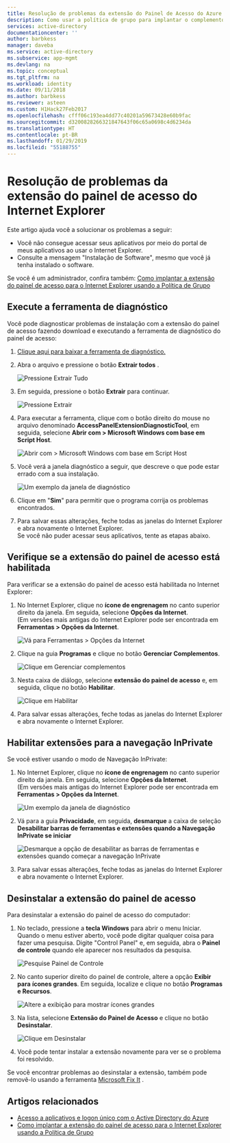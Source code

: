 ```yaml
---
title: Resolução de problemas da extensão do Painel de Acesso do Azure para IE | Microsoft Docs
description: Como usar a política de grupo para implantar o complemento do Internet Explorer para o portal de meus aplicativos.
services: active-directory
documentationcenter: ''
author: barbkess
manager: daveba
ms.service: active-directory
ms.subservice: app-mgmt
ms.devlang: na
ms.topic: conceptual
ms.tgt_pltfrm: na
ms.workload: identity
ms.date: 09/11/2018
ms.author: barbkess
ms.reviewer: asteen
ms.custom: H1Hack27Feb2017
ms.openlocfilehash: cfff06c193ea4dd77c40201a59673428e60b9fac
ms.sourcegitcommit: d3200828266321847643f06c65a0698c4d6234da
ms.translationtype: HT
ms.contentlocale: pt-BR
ms.lasthandoff: 01/29/2019
ms.locfileid: "55188755"
---
```

# <a name="troubleshooting-the-access-panel-extension-for-internet-explorer"></a>Resolução de problemas da extensão do painel de acesso do Internet Explorer
Este artigo ajuda você a solucionar os problemas a seguir:

* Você não consegue acessar seus aplicativos por meio do portal de meus aplicativos ao usar o Internet Explorer.
* Consulte a mensagem "Instalação de Software", mesmo que você já tenha instalado o software.

Se você é um administrador, confira também: [Como implantar a extensão do painel de acesso para o Internet Explorer usando a Política de Grupo](deploy-access-panel-browser-extension.md)

## <a name="run-the-diagnostic-tool"></a>Execute a ferramenta de diagnóstico
Você pode diagnosticar problemas de instalação com a extensão do painel de acesso fazendo download e executando a ferramenta de diagnóstico do painel de acesso:

1. [Clique aqui para baixar a ferramenta de diagnóstico.](https://account.activedirectory.windowsazure.com/applications/AccessPanelExtensionDiagnosticTool/AccessPanelExtensionDiagnosticTool.zip)
2. Abra o arquivo e pressione o botão **Extrair todos** .
   
    ![Pressione Extrair Tudo](./media/manage-access-panel-browser-extension/extract1.png)
3. Em seguida, pressione o botão **Extrair** para continuar.
   
    ![Pressione Extrair](./media/manage-access-panel-browser-extension/extract2.png)
4. Para executar a ferramenta, clique com o botão direito do mouse no arquivo denominado **AccessPanelExtensionDiagnosticTool**, em seguida, selecione **Abrir com > Microsoft Windows com base em Script Host**.
   
    ![Abrir com > Microsoft Windows com base em Script Host](./media/manage-access-panel-browser-extension/open_tool.png)
5. Você verá a janela diagnóstico a seguir, que descreve o que pode estar errado com a sua instalação.
   
    ![Um exemplo da janela de diagnóstico](./media/manage-access-panel-browser-extension/tool_preview.png)
6. Clique em "**Sim**" para permitir que o programa corrija os problemas encontrados.
7. Para salvar essas alterações, feche todas as janelas do Internet Explorer e abra novamente o Internet Explorer.<br />Se você não puder acessar seus aplicativos, tente as etapas abaixo.

## <a name="check-that-the-access-panel-extension-is-enabled"></a>Verifique se a extensão do painel de acesso está habilitada
Para verificar se a extensão do painel de acesso está habilitada no Internet Explorer:

1. No Internet Explorer, clique no **ícone de engrenagem** no canto superior direito da janela. Em seguida, selecione **Opções da Internet**.<br />(Em versões mais antigas do Internet Explorer pode ser encontrada em **Ferramentas > Opções da Internet**.
   
    ![Vá para Ferramentas > Opções da Internet](./media/manage-access-panel-browser-extension/internetoptions.png)
2. Clique na guia **Programas** e clique no botão **Gerenciar Complementos**.
   
    ![Clique em Gerenciar complementos](./media/manage-access-panel-browser-extension/internetoptions_programs.png)
3. Nesta caixa de diálogo, selecione **extensão do painel de acesso** e, em seguida, clique no botão **Habilitar**.
   
    ![Clique em Habilitar](./media/manage-access-panel-browser-extension/enableaddon.png)
4. Para salvar essas alterações, feche todas as janelas do Internet Explorer e abra novamente o Internet Explorer.

## <a name="enable-extensions-for-inprivate-browsing"></a>Habilitar extensões para a navegação InPrivate
Se você estiver usando o modo de Navegação InPrivate:

1. No Internet Explorer, clique no **ícone de engrenagem** no canto superior direito da janela. Em seguida, selecione **Opções da Internet**.<br />(Em versões mais antigas do Internet Explorer pode ser encontrada em **Ferramentas > Opções da Internet**.
   
    ![Um exemplo da janela de diagnóstico](./media/manage-access-panel-browser-extension/inprivateoptions.png)
2. Vá para a guia **Privacidade**, em seguida, **desmarque** a caixa de seleção **Desabilitar barras de ferramentas e extensões quando a Navegação InPrivate se iniciar**</p>
   
    ![Desmarque a opção de desabilitar as barras de ferramentas e extensões quando começar a navegação InPrivate](./media/manage-access-panel-browser-extension/enabletoolbars.png)
3. Para salvar essas alterações, feche todas as janelas do Internet Explorer e abra novamente o Internet Explorer.

## <a name="uninstall-the-access-panel-extension"></a>Desinstalar a extensão do painel de acesso
Para desinstalar a extensão do painel de acesso do computador:

1. No teclado, pressione a **tecla Windows** para abrir o menu Iniciar. Quando o menu estiver aberto, você pode digitar qualquer coisa para fazer uma pesquisa. Digite "Control Panel" e, em seguida, abra o **Painel de controle** quando ele aparecer nos resultados da pesquisa.
   
    ![Pesquise Painel de Controle](./media/manage-access-panel-browser-extension/search_sm.png)
2. No canto superior direito do painel de controle, altere a opção **Exibir para** **ícones grandes**. Em seguida, localize e clique no botão **Programas e Recursos**.
   
    ![Altere a exibição para mostrar ícones grandes](./media/manage-access-panel-browser-extension/control_panel.png)
3. Na lista, selecione **Extensão do Painel de Acesso** e clique no botão **Desinstalar**.
   
    ![Clique em Desinstalar](./media/manage-access-panel-browser-extension/uninstall.png)
4. Você pode tentar instalar a extensão novamente para ver se o problema foi resolvido.

Se você encontrar problemas ao desinstalar a extensão, também pode removê-lo usando a ferramenta [Microsoft Fix It](https://go.microsoft.com/?linkid=9779673) .

## <a name="related-articles"></a>Artigos relacionados
* [Acesso a aplicativos e logon único com o Active Directory do Azure](what-is-single-sign-on.md)
* [Como implantar a extensão do painel de acesso para o Internet Explorer usando a Política de Grupo](deploy-access-panel-browser-extension.md)

